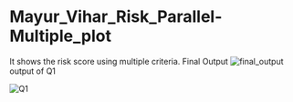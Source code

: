 # Mayur_Vihar_Risk_Parallel-Multiple_plot
It shows the risk score using multiple criteria.
Final Output
![final_output](https://user-images.githubusercontent.com/87040059/152654503-8c04310b-ff6b-4dbb-bd4a-bdcebf9661fd.png)
output of Q1

![Q1](https://user-images.githubusercontent.com/87040059/152654589-9c37692e-a021-4310-b832-5a4e37a89c03.png)
